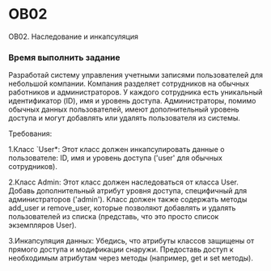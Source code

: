 # OB02
 OB02. Наследование и инкапсуляция


### Время выполнить задание

Разработай систему управления учетными записями пользователей для небольшой компании. Компания разделяет сотрудников на обычных работников и администраторов. У каждого сотрудника есть уникальный идентификатор (ID), имя и уровень доступа. Администраторы, помимо обычных данных пользователей, имеют дополнительный уровень доступа и могут добавлять или удалять пользователя из системы.

Требования:

1.Класс `User*: Этот класс должен инкапсулировать данные о пользователе: ID, имя и уровень доступа ('user' для обычных сотрудников).

2.Класс Admin: Этот класс должен наследоваться от класса User. Добавь дополнительный атрибут уровня доступа, специфичный для администраторов ('admin'). Класс должен также содержать методы add_user и remove_user, которые позволяют добавлять и удалять пользователей из списка (представь, что это просто список экземпляров User).

3.Инкапсуляция данных: Убедись, что атрибуты классов защищены от прямого доступа и модификации снаружи. Предоставь доступ к необходимым атрибутам через методы (например, get и set методы).
